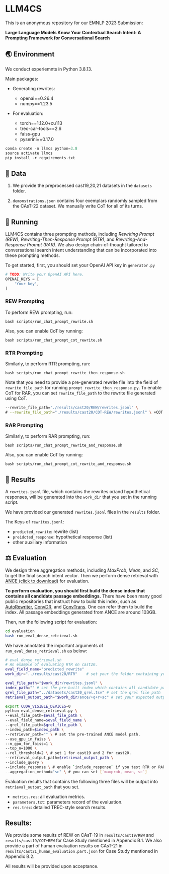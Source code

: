 # LLM4CS

This is an anonymous repository for our EMNLP 2023 Submission: 

**Large Language Models Know Your Contextual Search Intent: A Prompting Framework for Conversational Search**


## 🌏 Environment
We conduct experiemnts in Python 3.8.13.

Main packages:
- Generating rewrites:
    - openai==0.26.4
    - numpy==1.23.5

- For evaluation: 
    - torch==1.12.0+cu113
    - trec-car-tools==2.6
    - faiss-gpu
    - pyserini==0.17.0


```python
conda create -n llmcs python=3.8
source activate llmcs
pip install -r requirements.txt
```



## 📑 Data

1. We provide the preprocessed cast19,20,21 datasets in the `datasets` folder.

2. `demonstrations.json` contains four exemplars randomly sampled from the CAsT-22 dataset. We manually write CoT for all of its turns.


## 🏃 Running
LLM4CS contains three prompting methods, including *Rewriting Prompt (REW)*, *Rewriting-Then-Response Prompt (RTR)*, and *Rewriting-And-Response Prompt (RAR)*. We also design chain-of-thought tailored to conversational search intent understanding that can be incorporated into these prompting methods.

To get started, first, you should set your OpenAI API key in `generator.py`
```python
# TODO: Write your OpenAI API here.
OPENAI_KEYS = [
    'Your key',
]
```

### REW Prompting 
To perform REW prompting, run:
```shell
bash scripts/run_chat_prompt_rewrite.sh
```
Also, you can enable CoT by running:
```shell
bash scripts/run_chat_prompt_cot_rewrite.sh
```

### RTR Prompting 
Similarly, to perform RTR prompting, run:
```shell
bash scripts/run_chat_prompt_rewrite_then_response.sh
```
Note that you need to provide a pre-generated rewrite file into the field of `rewrite_file_path` for running `prompt_rewrite_then_response.py`. To enable CoT for RAR, you can set `rewrite_file_path` to the rewrite file generated using CoT.
```sh
--rewrite_file_path="./results/cast20/REW/rewrites.jsonl" \
# --rewrite_file_path="./results/cast20/COT-REW/rewrites.jsonl" \ +COT
```


### RAR Prompting
Similarly, to perform RAR prompting, run: 
```shell
bash scripts/run_chat_prompt_rewrite_and_response.sh
```
Also, you can enable CoT by running:
```shell
bash scripts/run_chat_prompt_cot_rewrite_and_response.sh
```


## 🥚 Results
A `rewrites.jsonl` file, which contains the rewrites or/and hypothetical responses,  will be generated into the `work_dir` that you set in the running script.


We have provided our generated `rewrites.jsonl` files in the `results` folder.

The Keys of `rewrites.jsonl`:
- `predicted_rewrite`: rewrite (list)
- `preidcted_response`: hypothetical response (list)
- other auxiliary information



## ⚖️ Evaluation
We design three aggregation methods, including *MaxProb*, *Mean*, and *SC*, to get the final search intent vector. Then we perform dense retrieval with [ANCE (click to download)](https://webdatamltrainingdiag842.blob.core.windows.net/semistructstore/OpenSource/Passage_ANCE_FirstP_Checkpoint.zip) for evaluation.


**To perform evaluation, you should first build the dense index that contains all candidate passage embeddings.** There have been many good public repositories that instruct how to build this index, such as [AutoRewriter](https://github.com/thunlp/ConversationQueryRewriter), [ConvDR](https://github.com/thunlp/ConvDR), and [ConvTrans](https://github.com/kyriemao/ConvTrans). One can refer them to build the index. All passage embeddings generated from ANCE are around 103GB. 


Then, run the following script for evaluation:
```sh
cd evaluation
bash run_eval_dense_retrieval.sh
```
We have annotated the important arguments of `run_eval_dense_retrieval.sh` as below:
```sh
# eval_dense_retrieval.sh
# An example of evaluating RTR on cast20.
eval_field_name="predicted_rewrite"
work_dir="../results/cast20/RTR"    # set your the folder containing your `rewrites.jsonl`file

eval_file_path="$work_dir/rewrites.jsonl" \
index_path="" # set the pre-built index which contains all candidate passage emebddings. 
qrel_file_path="../datasets/cast20_qrel.tsv" # set the qrel file path
retrieval_output_path="$work_dir/ance/+q+r+sc" # set your expected output folder path

export CUDA_VISIBLE_DEVICES=0
python eval_dense_retrieval.py \
--eval_file_path=$eval_file_path \
--eval_field_name=$eval_field_name \
--qrel_file_path=$qrel_file_path \
--index_path=$index_path \
--retriever_path="" \ # set the pre-trained ANCE model path.
--use_gpu_in_faiss \
--n_gpu_for_faiss=1 \
--top_n=1000 \
--rel_threshold=2 \ # set 1 for cast19 and 2 for cast20.
--retrieval_output_path=$retrieval_output_path \
--include_query \
--include_response \ # enable `include_response` if you test RTR or RAR prompting.
--aggregation_method="sc" \ # you can set [`maxprob, mean, sc`]
```

Evaluation results that contains the following three files will be output into `retrieval_output_path` that you set.
- `metrics.res`: all evaluation metrics.
- `parameters.txt`: parameters record of the evaluation.
- `res.trec`: detailed TREC-style search results. 


## Results:
We provide some results of REW on CAsT-19 in `results/cast19/REW` and `results/cast19/COT+REW` for Case Study mentioned in Appendix B.1. 
We also provide a part of human evaluation results on CAsT-21 in `results/cast21_human_evaluation.part.json` for Case Study mentioned in Appendix B.2.

All results will be provided upon acceptance.

